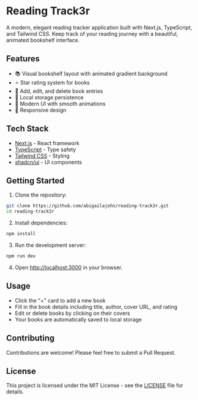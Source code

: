 # Reading Track3r

A modern, elegant reading tracker application built with Next.js, TypeScript, and Tailwind CSS. Keep track of your reading journey with a beautiful, animated bookshelf interface.

## Features

- 📚 Visual bookshelf layout with animated gradient background
- ⭐ Star rating system for books
- 📝 Add, edit, and delete book entries
- 💾 Local storage persistence
- 🎨 Modern UI with smooth animations
- 📱 Responsive design

## Tech Stack

- [Next.js](https://nextjs.org/) - React framework
- [TypeScript](https://www.typescriptlang.org/) - Type safety
- [Tailwind CSS](https://tailwindcss.com/) - Styling
- [shadcn/ui](https://ui.shadcn.com/) - UI components

## Getting Started

1. Clone the repository:
```bash
git clone https://github.com/abigailajohn/reading-track3r.git
cd reading-track3r
```

2. Install dependencies:
```bash
npm install
```

3. Run the development server:
```bash
npm run dev
```

4. Open [http://localhost:3000](http://localhost:3000) in your browser.

## Usage

- Click the "+" card to add a new book
- Fill in the book details including title, author, cover URL, and rating
- Edit or delete books by clicking on their covers
- Your books are automatically saved to local storage

## Contributing

Contributions are welcome! Please feel free to submit a Pull Request.

## License

This project is licensed under the MIT License - see the [LICENSE](LICENSE) file for details.
